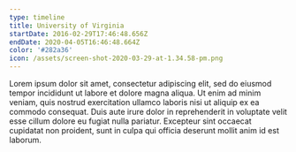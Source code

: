 ```yaml
---
type: timeline
title: University of Virginia
startDate: 2016-02-29T17:46:48.656Z
endDate: 2020-04-05T16:46:48.664Z
color: '#282a36'
icon: /assets/screen-shot-2020-03-29-at-1.34.58-pm.png
---
```

Lorem ipsum dolor sit amet, consectetur adipiscing elit, sed do eiusmod tempor incididunt ut labore et dolore magna aliqua. Ut enim ad minim veniam, quis nostrud exercitation ullamco laboris nisi ut aliquip ex ea commodo consequat. Duis aute irure dolor in reprehenderit in voluptate velit esse cillum dolore eu fugiat nulla pariatur. Excepteur sint occaecat cupidatat non proident, sunt in culpa qui officia deserunt mollit anim id est laborum.
